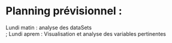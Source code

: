 # Planning prévisionnel :
Lundi matin : analyse des dataSets <br/>;
Lundi aprem : Visualisation et analyse des variables pertinentes